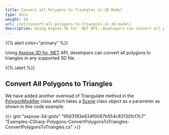 ```yaml
---
title: Convert all Polygons to Triangles in 3D Model
type: docs
weight: 10
url: /net/convert-all-polygons-to-triangles-in-3d-model/
description: Using Aspose.3D for .NET API, developers can convert all polygons to triangles in any supported 3D file.
---
```


{{% alert color="primary" %}}

Using [Aspose.3D for .NET](http://products.aspose.com/3d/net) API, developers can convert all polygons to triangles in any supported 3D file.

{{% /alert %}}
## **Convert All Polygons to Triangles**
We have added another overload of Triangulate method in the [PolygonModifier](https://reference.aspose.com/3d/net/aspose.threed.entities/polygonmodifier) class which takes a [Scene](https://reference.aspose.com/3d/net/aspose.threed/scene) class object as a parameter as shown in this code example:

{{< gist "aspose-3d-gists" "9563193e834f0087b554c83130fcf7c7" "Examples-CSharp-Polygons-ConvertPolygonsToTriangles-ConvertPolygonsToTriangles.cs" >}}
